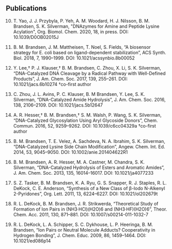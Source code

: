 ## Publications

10.	T. Yao, J. J. Przybyla, P. Yeh, A. M. Woodard, H. J. Nilsson, B. M. Brandsen, S. K. Silverman, "DNAzymes for Amine and Peptide Lysine Acylation", Org. Biomol. Chem. 2020, 18, in press. DOI: 10.1039/D0OB02015J

9.	B. M. Brandsen, J. M. Mattheisen, T. Noel, S. Fields, “A biosensor strategy for E. coli based on ligand-dependent stabilization”, ACS Synth. Biol. 2018, 7, 1990–1999. 
DOI: 10.1021/acssynbio.8b00052

8.	Y. Lee,† P. J. Klauser,† B. M. Brandsen, C. Zhou, X. Li, S. K. Silverman, “DNA-Catalyzed DNA Cleavage by a Radical Pathway with Well-Defined Products”, J. Am. Chem. Soc. 2017, 139, 255–261. DOI: 10.1021/jacs.6b10274
†co-first author

7.	C. Zhou, J. L. Avins, P. C. Klauser, B. M Brandsen, Y. Lee, S. K. Silverman, “DNA-Catalyzed Amide Hydrolysis”, J. Am. Chem. Soc. 2016, 138, 2106–2109. DOI: 10.1021/jacs.5b12647

6.	A. R. Hesser,† B. M. Brandsen,† S. M. Walsh, P. Wang, S. K. Silverman, “DNA-Catalyzed Glycosylation Using Aryl Glycoside Donors”, Chem. Commun. 2016, 52, 9259–9262. 
DOI: 10.1039/c6cc04329a
†co-first author

5.	B. M. Brandsen, T. E. Velez, A. Sachdeva, N. A. Ibrahim, S. K. Silverman, “DNA-Catalyzed Lysine Side Chain Modification”, Angew. Chem. Int. Ed. 2014, 53, 9045–9050. 
DOI: 10.1002/anie.201404622R1

4.	B. M. Brandsen, A. R. Hesser, M. A. Castner, M. Chandra, S. K. Silverman, “DNA-Catalyzed Hydrolysis of Esters and Aromatic Amides”, J. Am. Chem. Soc. 2013, 135, 16014–16017. 
DOI: 10.1021/ja4077233

3.	S. Z. Tasker, B. M. Brandsen, K. A. Ryu, G. S. Snapper, R. J. Staples, R. L. DeKock, C. E. Anderson, “Synthesis of a New Class of β-Iodo N-Alkenyl 2-Pyridones”, Org. Lett. 2011, 13, 6224–6227. DOI: 10.1021/ol202679t

2.	R. L. DeKock, B. M. Brandsen, J. R. Strikwerda, “Theoretical Study of Formation of Ion Pairs in (NH3·HCl)(H2O)6 and (NH3·HF)(H2O)6”, Theor. Chem. Acc. 2011, 130, 871–881. 
DOI: 10.1007/s00214-011-1032-7

1.	R. L. DeKock, L. A. Schipper, S. C. Dykhouse, L. P. Heeringa, B. M. Brandsen, “Ion Pairs or Neutral Molecule Adducts? Cooperativity in Hydrogen Bonding”, J. Chem. Educ. 2009, 86, 1459–1464. DOI: 10.1021/ed086p14



